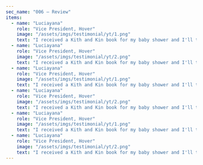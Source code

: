 ```yaml
---
sec_name: "006 — Review"
items:
  - name: "Luciayana"
    role: "Vice President, Hover"
    image: "/assets/imgs/testimonial/yt/1.png"
    text: "I received a Kith and Kin book for my baby shower and I'll treasure it forever. The women in my life contributed everything from hilarious memories, to kid-friendly recipes. Parenting is a rewarding and also difficult journey. What better way to support any new parent than wrapping up a box of the best love, guidance, and praise you could ask for."
  - name: "Luciayana"
    role: "Vice President, Hover"
    image: "/assets/imgs/testimonial/yt/2.png"
    text: "I received a Kith and Kin book for my baby shower and I'll treasure it forever. The women in my life contributed everything from hilarious memories, to kid-friendly recipes. Parenting is a rewarding and also difficult journey. What better way to support any new parent than wrapping up a box of the best love, guidance, and praise you could ask for."
  - name: "Luciayana"
    role: "Vice President, Hover"
    image: "/assets/imgs/testimonial/yt/1.png"
    text: "I received a Kith and Kin book for my baby shower and I'll treasure it forever. The women in my life contributed everything from hilarious memories, to kid-friendly recipes. Parenting is a rewarding and also difficult journey. What better way to support any new parent than wrapping up a box of the best love, guidance, and praise you could ask for."
  - name: "Luciayana"
    role: "Vice President, Hover"
    image: "/assets/imgs/testimonial/yt/2.png"
    text: "I received a Kith and Kin book for my baby shower and I'll treasure it forever. The women in my life contributed everything from hilarious memories, to kid-friendly recipes. Parenting is a rewarding and also difficult journey. What better way to support any new parent than wrapping up a box of the best love, guidance, and praise you could ask for."
  - name: "Luciayana"
    role: "Vice President, Hover"
    image: "/assets/imgs/testimonial/yt/1.png"
    text: "I received a Kith and Kin book for my baby shower and I'll treasure it forever. The women in my life contributed everything from hilarious memories, to kid-friendly recipes. Parenting is a rewarding and also difficult journey. What better way to support any new parent than wrapping up a box of the best love, guidance, and praise you could ask for."
  - name: "Luciayana"
    role: "Vice President, Hover"
    image: "/assets/imgs/testimonial/yt/2.png"
    text: "I received a Kith and Kin book for my baby shower and I'll treasure it forever. The women in my life contributed everything from hilarious memories, to kid-friendly recipes. Parenting is a rewarding and also difficult journey. What better way to support any new parent than wrapping up a box of the best love, guidance, and praise you could ask for."
---
```

